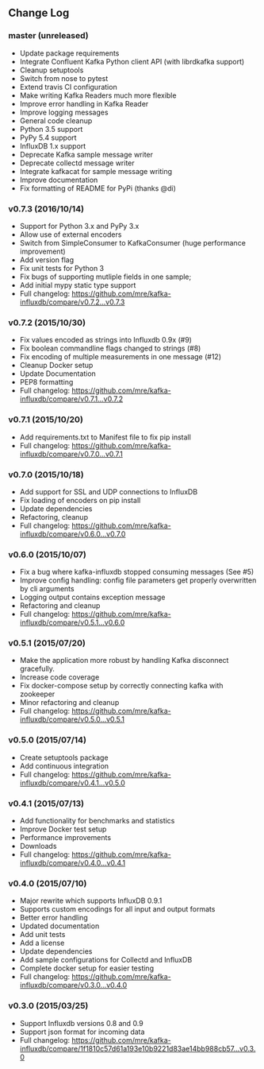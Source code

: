 ## Change Log

### master (unreleased)

* Update package requirements
* Integrate Confluent Kafka Python client API (with librdkafka support)
* Cleanup setuptools
* Switch from nose to pytest
* Extend travis CI configuration
* Make writing Kafka Readers much more flexible
* Improve error handling in Kafka Reader
* Improve logging messages
* General code cleanup
* Python 3.5 support
* PyPy 5.4 support
* InfluxDB 1.x support
* Deprecate Kafka sample message writer
* Deprecate collectd message writer
* Integrate kafkacat for sample message writing
* Improve documentation
* Fix formatting of README for PyPi (thanks @di)

### v0.7.3 (2016/10/14)

* Support for Python 3.x and PyPy 3.x
* Allow use of external encoders
* Switch from SimpleConsumer to KafkaConsumer (huge performance improvement)
* Add version flag
* Fix unit tests for Python 3
* Fix bugs of supporting mutliple fields in one sample; 
* Add initial mypy static type support
* Full changelog: https://github.com/mre/kafka-influxdb/compare/v0.7.2...v0.7.3

### v0.7.2 (2015/10/30)

* Fix values encoded as strings into Influxdb 0.9x (#9)
* Fix boolean commandline flags changed to strings (#8)
* Fix encoding of multiple measurements in one message (#12)
* Cleanup Docker setup
* Update Documentation
* PEP8 formatting
* Full changelog: https://github.com/mre/kafka-influxdb/compare/v0.7.1...v0.7.2

### v0.7.1 (2015/10/20)

* Add requirements.txt to Manifest file to fix pip install
* Full changelog: https://github.com/mre/kafka-influxdb/compare/v0.7.0...v0.7.1

### v0.7.0 (2015/10/18)

* Add support for SSL and UDP connections to InfluxDB
* Fix loading of encoders on pip install
* Update dependencies
* Refactoring, cleanup
* Full changelog: https://github.com/mre/kafka-influxdb/compare/v0.6.0...v0.7.0

### v0.6.0 (2015/10/07)

* Fix a bug where kafka-influxdb stopped consuming messages (See #5)
* Improve config handling: config file parameters get properly overwritten by cli arguments
* Logging output contains exception message
* Refactoring and cleanup
* Full changelog: https://github.com/mre/kafka-influxdb/compare/v0.5.1...v0.6.0

### v0.5.1 (2015/07/20)

* Make the application more robust by handling Kafka disconnect gracefully.
* Increase code coverage
* Fix docker-compose setup by correctly connecting kafka with zookeeper
* Minor refactoring and cleanup
* Full changelog: https://github.com/mre/kafka-influxdb/compare/v0.5.0...v0.5.1

### v0.5.0 (2015/07/14)

* Create setuptools package
* Add continuous integration
* Full changelog: https://github.com/mre/kafka-influxdb/compare/v0.4.1...v0.5.0

### v0.4.1 (2015/07/13)

* Add functionality for benchmarks and statistics
* Improve Docker test setup
* Performance improvements
* Downloads
* Full changelog: https://github.com/mre/kafka-influxdb/compare/v0.4.0...v0.4.1

### v0.4.0 (2015/07/10)

* Major rewrite which supports InfluxDB 0.9.1
* Supports custom encodings for all input and output formats
* Better error handling
* Updated documentation
* Add unit tests
* Add a license
* Update dependencies
* Add sample configurations for Collectd and InfluxDB
* Complete docker setup for easier testing
* Full changelog: https://github.com/mre/kafka-influxdb/compare/v0.3.0...v0.4.0

### v0.3.0 (2015/03/25)

* Support Influxdb versions 0.8 and 0.9
* Support json format for incoming data
* Full changelog: https://github.com/mre/kafka-influxdb/compare/1f1810c57d61a193e10b9221d83ae14bb988cb57...v0.3.0
